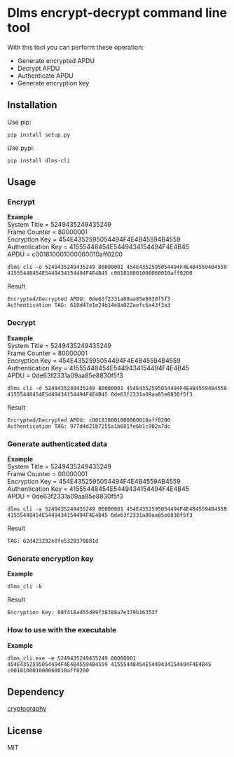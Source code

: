 # Dlms encrypt-decrypt command line tool
With this tool you can perform these operation:
- Generate encrypted APDU
- Decrypt APDU
- Authenticate APDU
- Generate encryption key

## Installation
Use pip:
```
pip install setup.py
```
Use pypi:
```
pip install dlms-cli
```
## Usage
### Encrypt
**Example**\
System Title = 5249435249435249\
Frame Counter = 80000001\
Encryption Key = 454E4352595054494F4E4B45594B4559\
Authentication Key = 41555448454E5449434154494F4E4B45\
APDU = c001810001000060010aff0200
```
dlms_cli -e 5249435249435249 80000001 454E4352595054494F4E4B45594B4559 41555448454E5449434154494F4E4B45 c001810001000060010aff0200
```
Result
```
Encrypted/Decrypted APDU: 0de63f2331a09aa85e8830f5f3
Authentication TAG: 610d47e1e24b14e8a022aefc6a43f3a3
```
### Decrypt
**Example**\
System Title = 5249435249435249\
Frame Counter = 80000001\
Encryption Key = 454E4352595054494F4E4B45594B4559\
Authentication Key = 41555448454E5449434154494F4E4B45\
APDU = 0de63f2331a09aa85e8830f5f3
```
dlms_cli -d 5249435249435249 80000001 454E4352595054494F4E4B45594B4559 41555448454E5449434154494F4E4B45 0de63f2331a09aa85e8830f5f3
```
Result
```
Encrypted/Decrypted APDU: c001810001000060010aff0200
Authentication TAG: 977d4d21b7255a1b681fe6b1c902a7dc
```

### Generate authenticated data
**Example**\
System Title = 5249435249435249\
Frame Counter = 00000001\
Encryption Key = 454E4352595054494F4E4B45594B4559\
Authentication Key = 41555448454E5449434154494F4E4B45\
APDU = 0de63f2331a09aa85e8830f5f3
```
dlms_cli -a 5249435249435249 00000001 454E4352595054494F4E4B45594B4559 41555448454E5449434154494F4E4B45 0de63f2331a09aa85e8830f5f3
```
Result
```
TAG: 62d423292e0fe5320370881d
```

### Generate encryption key
**Example**

```
dlms_cli -k
```
Result
```
Encryption Key: 08f418ad55d89f38388a7e379b16353f
```

### How to use with the executable
**Example**
```
dlms_cli.exe -e 5249435249435249 80000001 454E4352595054494F4E4B45594B4559 41555448454E5449434154494F4E4B45 c001810001000060010aff0200
```

## Dependency
[cryptography](https://github.com/pyca/cryptography)

## License
MIT